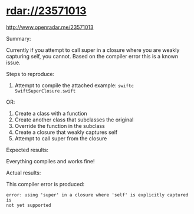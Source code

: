 # <rdar://23571013>

<http://www.openradar.me/23571013>

Summary:

Currently if you attempt to call super in a closure where you are weakly
capturing self, you cannot. Based on the compiler error this is a known
issue.

Steps to reproduce:

1. Attempt to compile the attached example:
  `swiftc SwiftSuperClosure.swift`

OR:

1. Create a class with a function
2. Create another class that subclasses the original
3. Override the function in the subclass
4. Create a closure that weakly captures self
5. Attempt to call super from the closure

Expected results:

Everything compiles and works fine!

Actual results:

This compiler error is produced:

```
error: using 'super' in a closure where 'self' is explicitly captured is
not yet supported
```
